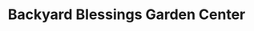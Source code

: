 ---
title: "Backyard Blessings Garden Center"
url: /indianapolis/backyard-blessings-garden-center/
shop: Garten-Center
---